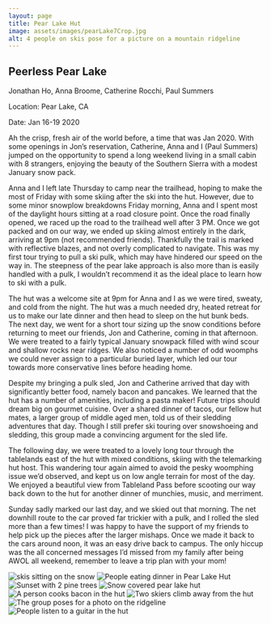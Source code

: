 ```yaml
---
layout: page
title: Pear Lake Hut
image: assets/images/pearLake7Crop.jpg
alt: 4 people on skis pose for a picture on a mountain ridgeline
---
```


## Peerless Pear Lake

Jonathan Ho, Anna Broome, Catherine Rocchi, Paul Summers

Location: Pear Lake, CA

Date: Jan 16-19 2020

	
Ah the crisp, fresh air of the world before, a time that was Jan 2020. With some openings in Jon’s reservation, Catherine, Anna and I (Paul Summers) jumped on the opportunity to spend a long weekend living in a small cabin with 8 strangers, enjoying the beauty of the Southern Sierra with a modest January snow pack.

Anna and I left late Thursday to camp near the trailhead, hoping to make the most of Friday with some skiing after the ski into the hut. However, due to some minor snowplow breakdowns Friday morning, Anna and I spent most of the daylight hours sitting at a road closure point. Once the road finally opened, we raced up the road to the trailhead well after 3 PM. Once we got packed and on our way, we ended up skiing almost entirely in the dark, arriving at 9pm (not recommended friends). Thankfully the trail is marked with reflective blazes, and not overly complicated to navigate. This was my first tour trying to pull a ski pulk, which may have hindered our speed on the way in. The steepness of the pear lake approach is also more than is easily handled with a pulk, I wouldn’t recommend it as the ideal place to learn how to ski with a pulk. 

The hut was a welcome site at 9pm for Anna and I as we were tired, sweaty, and cold from the night. The hut was a much needed dry, heated retreat for us to make our late dinner and then head to sleep on the hut bunk beds. The next day, we went for a short tour sizing up the snow conditions before returning to meet our friends, Jon and Catherine, coming in that afternoon. We were treated to a fairly typical January snowpack filled with wind scour and shallow rocks near ridges. We also noticed a number of odd woomphs we could never assign to a particular buried layer, which led our tour towards more conservative lines before heading home. 

Despite my bringing a pulk sled, Jon and Catherine arrived that day with significantly better food, namely bacon and pancakes. We learned that the hut has a number of amenities, including a pasta maker! Future trips should dream big on gourmet cuisine. Over a shared dinner of tacos, our fellow hut mates, a larger group of middle aged men, told us of their sledding adventures that day. Though I still prefer ski touring over snowshoeing and sledding, this group made a convincing argument for the sled life. 

The following day, we were treated to a lovely long tour through the tablelands east of the hut with mixed conditions, skiing with the telemarking hut host. This wandering tour again aimed to avoid the pesky woomphing issue we’d observed, and kept us on low angle terrain for most of the day. We enjoyed a beautiful view from Tableland Pass before scooting our way back down to the hut for another dinner of munchies, music, and merriment.

Sunday sadly marked our last day, and we skied out that morning. The net downhill route to the car proved far trickier with a pulk, and I rolled the sled more than a few times! I was happy to have the support of my friends to help pick up the pieces after the larger mishaps. Once we made it back to the cars around noon, it was an easy drive back to campus. The only hiccup was the all concerned messages I’d missed from my family after being AWOL all weekend, remember to leave a trip plan with your mom!  

<div class="row">
  <div class="column">
  <img src="../assets/images/pearLake1.jpg" style="max-height:400px" alt="skis sitting on the snow">
  <img src="../assets/images/pearLake2.jpg" style="max-height:400px" alt="People eating dinner in Pear Lake Hut">
  <img src="../assets/images/pearLake3.jpg" style="max-height:400px" alt="Sunset with 2 pine trees">
  <img src="../assets/images/pearLake4.jpg" style="max-height:400px" alt="Snow covered pear lake hut">
  <img src="../assets/images/pearLake5.jpg" style="max-height:400px" alt="A person cooks bacon in the hut">
  <img src="../assets/images/pearLake6.jpg" style="max-height:400px" alt="Two skiers climb away from the hut">
  <img src="../assets/images/pearLake7.jpg" style="max-height:400px" alt="The group poses for a photo on the ridgeline">
  <img src="../assets/images/pearLake8.jpg" style="max-height:400px" alt="People listen to a guitar in the hut">
  </div>
</div>
